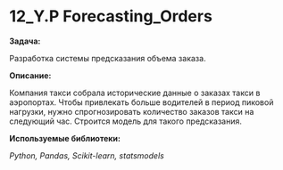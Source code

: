 # 12_Y.P Forecasting_Orders
**Задача:**

Разработка системы предсказания объема заказа.

**Описание:**

Компания такси собрала исторические данные о заказах такси в аэропортах. Чтобы привлекать больше водителей в период пиковой нагрузки, нужно спрогнозировать количество заказов такси на следующий час. Строится модель для такого предсказания.

**Используемые библиотеки:**

<i>
Python,
Pandas,
Scikit-learn,
statsmodels
